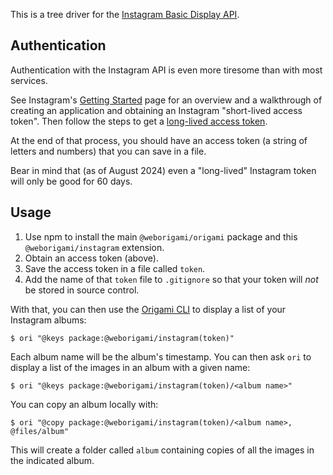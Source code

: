 This is a tree driver for the [Instagram Basic Display API](https://developers.facebook.com/docs/instagram-basic-display-api).

## Authentication

Authentication with the Instagram API is even more tiresome than with most services.

See Instagram's [Getting Started](https://developers.facebook.com/docs/instagram-basic-display-api/getting-started) page for an overview and a walkthrough of creating an application and obtaining an Instagram "short-lived access token". Then follow the steps to get a [long-lived access token](https://developers.facebook.com/docs/instagram-basic-display-api/guides/long-lived-access-tokens).

At the end of that process, you should have an access token (a string of letters and numbers) that you can save in a file.

Bear in mind that (as of August 2024) even a "long-lived" Instagram token will only be good for 60 days.

## Usage

1. Use npm to install the main `@weborigami/origami` package and this `@weborigami/instagram` extension.
1. Obtain an access token (above).
1. Save the access token in a file called `token`.
1. Add the name of that `token` file to `.gitignore` so that your token will _not_ be stored in source control.

With that, you can then use the [Origami CLI](https://weborigami.org/cli) to display a list of your Instagram albums:

```console
$ ori "@keys package:@weborigami/instagram(token)"
```

Each album name will be the album's timestamp. You can then ask `ori` to display a list of the images in an album with a given name:

```console
$ ori "@keys package:@weborigami/instagram(token)/<album name>"
```

You can copy an album locally with:

```console
$ ori "@copy package:@weborigami/instagram(token)/<album name>, @files/album"
```

This will create a folder called `album` containing copies of all the images in the indicated album.
